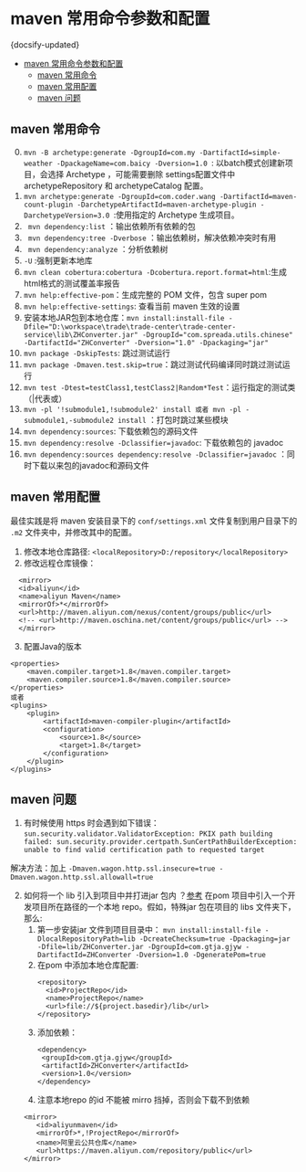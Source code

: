 #  maven 常用命令参数和配置
{docsify-updated}

- [maven 常用命令参数和配置](#maven-常用命令参数和配置)
  - [maven 常用命令](#maven-常用命令)
  - [maven 常用配置](#maven-常用配置)
  - [maven 问题](#maven-问题)


## maven 常用命令
0. `mvn -B archetype:generate -DgroupId=com.my -DartifactId=simple-weather -DpackageName=com.baicy -Dversion=1.0 `: 以batch模式创建新项目，会选择 Archetype ，可能需要删除 settings配置文件中 archetypeRepository 和 archetypeCatalog 配置。
1. `mvn archetype:generate -DgroupId=com.coder.wang -DartifactId=maven-count-plugin -DarchetypeArtifactId=maven-archetype-plugin -DarchetypeVersion=3.0 `:使用指定的 Archetype 生成项目。
2. ` mvn dependency:list` ：输出依赖所有依赖的包
3. ` mvn dependency:tree -Dverbose` ：输出依赖树，解决依赖冲突时有用
4. ` mvn dependency:analyze` ：分析依赖树
5. `-U` :强制更新本地库
6. `mvn clean cobertura:cobertura -Dcobertura.report.format=html`:生成html格式的测试覆盖率报告
7. `mvn help:effective-pom`：生成完整的 POM 文件，包含 super pom
8. `mvn help:effective-settings`: 查看当前 maven 生效的设置
9. 安装本地JAR包到本地仓库：`mvn install:install-file -Dfile="D:\workspace\trade\trade-center\trade-center-service\lib\ZHConverter.jar" -DgroupId="com.spreada.utils.chinese" -DartifactId="ZHConverter" -Dversion="1.0" -Dpackaging="jar"`
10. `mvn package -DskipTests`: 跳过测试运行
11. `mvn package -Dmaven.test.skip=true`：跳过测试代码编译同时跳过测试运行
12. `mvn test -Dtest=testClass1,testClass2|Random*Test`：运行指定的测试类（|代表或）
13. `mvn -pl '!submodule1,!submodule2' install 或者 mvn -pl -submodule1,-submodule2 install` ：打包时跳过某些模块
14. `mvn dependency:sources`: 下载依赖包的源码文件
15. `mvn dependency:resolve -Dclassifier=javadoc`: 下载依赖包的 javadoc
16. `mvn dependency:sources dependency:resolve -Dclassifier=javadoc` ：同时下载以来包的javadoc和源码文件

## maven 常用配置
最佳实践是将 maven 安装目录下的 `conf/settings.xml` 文件复制到用户目录下的 `.m2` 文件夹中，并修改其中的配置。
1. 修改本地仓库路径: `<localRepository>D:/repository</localRepository>`
2. 修改远程仓库镜像：
  ```
    <mirror>
    <id>aliyun</id>
    <name>aliyun Maven</name>
    <mirrorOf>*</mirrorOf>
    <url>http://maven.aliyun.com/nexus/content/groups/public</url>
    <!-- <url>http://maven.oschina.net/content/groups/public</url> -->
    </mirror>
  ```
3. 配置Java的版本
```
<properties>
    <maven.compiler.target>1.8</maven.compiler.target>
    <maven.compiler.source>1.8</maven.compiler.source>
</properties>
或者
<plugins>
    <plugin>    
        <artifactId>maven-compiler-plugin</artifactId>
        <configuration>
            <source>1.8</source>
            <target>1.8</target>
        </configuration>
    </plugin>
</plugins>
```

## maven 问题
1. 有时候使用 https 时会遇到如下错误：`sun.security.validator.ValidatorException: PKIX path building failed: sun.security.provider.certpath.SunCertPathBuilderException: unable to find valid certification path to requested target`

解决方法：加上 `-Dmaven.wagon.http.ssl.insecure=true -Dmaven.wagon.http.ssl.allowall=true`

2. 如何将一个 lib 引入到项目中并打进jar 包内 ？[参考](https://stackoverflow.com/questions/364114/can-i-add-jars-to-maven-2-build-classpath-without-installing-them)
在pom 项目中引入一个开发项目所在路径的一个本地 repo。假如，特殊jar 包在项目的 libs 文件夹下，那么:
   1. 第一步安装jar 文件到项目目录中： `mvn install:install-file -DlocalRepositoryPath=lib -DcreateChecksum=true -Dpackaging=jar -Dfile=lib/ZHConverter.jar -DgroupId=com.gtja.gjyw -DartifactId=ZHConverter -Dversion=1.0 -DgeneratePom=true`
   2. 在pom 中添加本地仓库配置:
      ```
      <repository>
        <id>ProjectRepo</id>
        <name>ProjectRepo</name>
        <url>file://${project.basedir}/lib</url>
      </repository>
      ```
   3. 添加依赖：
      ```
      <dependency>
       <groupId>com.gtja.gjyw</groupId>
       <artifactId>ZHConverter</artifactId>
       <version>1.0</version>
      </dependency>
      ```
    4. 注意本地repo 的id 不能被 mirro 挡掉，否则会下载不到依赖
     ```
    <mirror>
        <id>aliyunmaven</id>
        <mirrorOf>*,!ProjectRepo</mirrorOf>
        <name>阿里云公共仓库</name>
        <url>https://maven.aliyun.com/repository/public</url>
    </mirror>
    ```